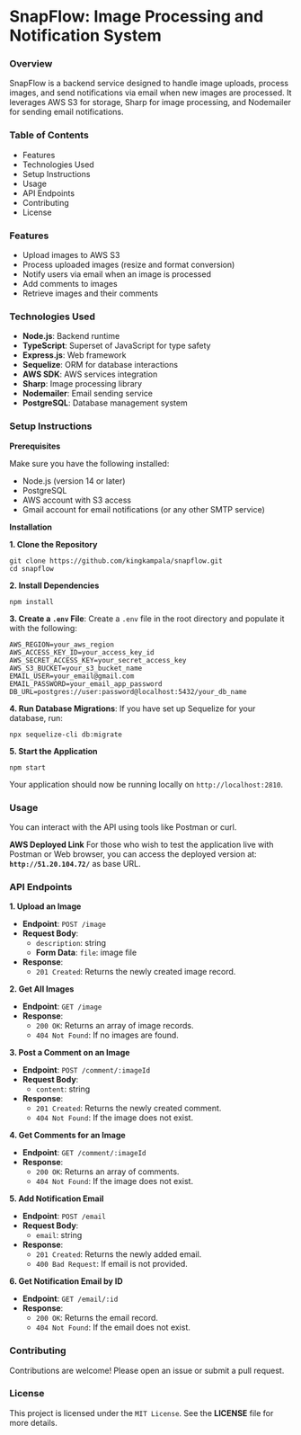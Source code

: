 # SnapFlow: Image Processing and Notification System


### Overview
SnapFlow is a backend service designed to handle image uploads, process images, and send notifications via email when new images are processed. It leverages AWS S3 for storage, Sharp for image processing, and Nodemailer for sending email notifications.

### Table of Contents
* Features
* Technologies Used
* Setup Instructions
* Usage
* API Endpoints
* Contributing
* License

### Features
* Upload images to AWS S3
* Process uploaded images (resize and format conversion)
* Notify users via email when an image is processed
* Add comments to images
* Retrieve images and their comments

### Technologies Used
* **Node.js**: Backend runtime
* **TypeScript**: Superset of JavaScript for type safety
* **Express.js**: Web framework
* **Sequelize**: ORM for database interactions
* **AWS SDK**: AWS services integration
* **Sharp**: Image processing library
* **Nodemailer**: Email sending service
* **PostgreSQL**: Database management system

### Setup Instructions
**Prerequisites**

Make sure you have the following installed:

* Node.js (version 14 or later)
* PostgreSQL
* AWS account with S3 access
* Gmail account for email notifications (or any other SMTP service)

**Installation**

**1. Clone the Repository**
```
git clone https://github.com/kingkampala/snapflow.git
cd snapflow
```
**2. Install Dependencies**
```
npm install
```
**3. Create a `.env` File**: Create a `.env` file in the root directory and populate it with the following:
```
AWS_REGION=your_aws_region
AWS_ACCESS_KEY_ID=your_access_key_id
AWS_SECRET_ACCESS_KEY=your_secret_access_key
AWS_S3_BUCKET=your_s3_bucket_name
EMAIL_USER=your_email@gmail.com
EMAIL_PASSWORD=your_email_app_password
DB_URL=postgres://user:password@localhost:5432/your_db_name
```
**4. Run Database Migrations**: If you have set up Sequelize for your database, run:
```
npx sequelize-cli db:migrate
```
**5. Start the Application**
```
npm start
```
Your application should now be running locally on `http://localhost:2810`.

### Usage
You can interact with the API using tools like Postman or curl.

**AWS Deployed Link**
For those who wish to test the application live with Postman or Web browser, you can access the deployed version at: **`http://51.20.104.72/`** as base URL.

### API Endpoints
**1. Upload an Image**
* **Endpoint**: `POST /image`
* **Request Body**:
  * `description`: string
  * **Form Data**: `file`: image file
* **Response**:
  * `201 Created`: Returns the newly created image record.

**2. Get All Images**
* **Endpoint**: `GET /image`
* **Response**:
  * `200 OK`: Returns an array of image records.
  * `404 Not Found`: If no images are found.

**3. Post a Comment on an Image**
* **Endpoint**: `POST /comment/:imageId`
* **Request Body**:
  * `content`: string
* **Response**:
  * `201 Created`: Returns the newly created comment.
  * `404 Not Found`: If the image does not exist.

**4. Get Comments for an Image**
* **Endpoint**: `GET /comment/:imageId`
* **Response**:
  * `200 OK`: Returns an array of comments.
  * `404 Not Found`: If the image does not exist.

**5. Add Notification Email**
* **Endpoint**: `POST /email`
* **Request Body**:
  * `email`: string
* **Response**:
  * `201 Created`: Returns the newly added email.
  * `400 Bad Request`: If email is not provided.

**6. Get Notification Email by ID**
* **Endpoint**: `GET /email/:id`
* **Response**:
  * `200 OK`: Returns the email record.
  * `404 Not Found`: If the email does not exist.

### Contributing
Contributions are welcome! Please open an issue or submit a pull request.

### License
This project is licensed under the `MIT License`. See the **LICENSE** file for more details.
